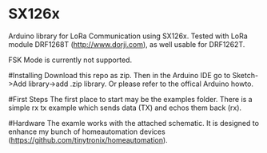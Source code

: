 # SX126x
Arduino library for LoRa Communication using SX126x.
Tested with LoRa module DRF1268T (http://www.dorji.com), as well usable for DRF1262T.

FSK Mode is currently not supported.

#Installing
Download this repo as zip. Then in the Arduino IDE go to Sketch->Add library->add .zip library.
Or please refer to the offical Arduino howto.

#First Steps
The first place to start may be the examples folder. There is a simple rx tx example
which sends data (TX) and echos them back (rx). 

#Hardware
The examle works with the attached schematic. It is designed to enhance my bunch of homeautomation devices (https://github.com/tinytronix/homeautomation). 
